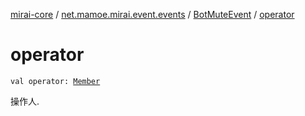 [mirai-core](../../index.md) / [net.mamoe.mirai.event.events](../index.md) / [BotMuteEvent](index.md) / [operator](./operator.md)

# operator

`val operator: `[`Member`](../../net.mamoe.mirai.contact/-member/index.md)

操作人.

